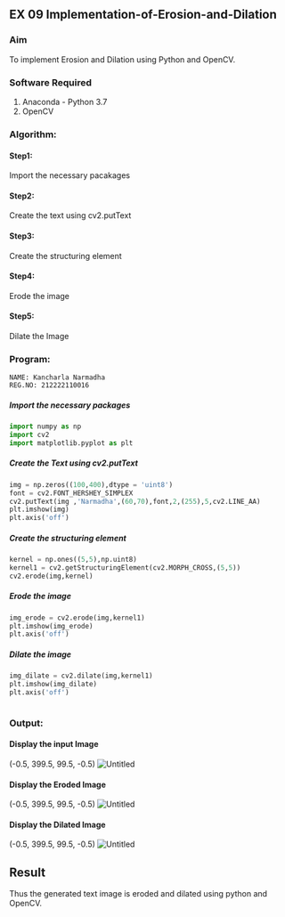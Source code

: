 
## EX 09 Implementation-of-Erosion-and-Dilation
### Aim
To implement Erosion and Dilation using Python and OpenCV.
### Software Required
1. Anaconda - Python 3.7
2. OpenCV
### Algorithm:
#### Step1:<br>
Import the necessary pacakages

#### Step2:<br>
Create the text using cv2.putText

#### Step3:<br>
Create the structuring element

#### Step4:<br>
Erode the image


#### Step5: <br>
Dilate the Image

 
### Program:
```
NAME: Kancharla Narmadha
REG.NO: 212222110016
```

##### Import the necessary packages
``` Python
import numpy as np
import cv2
import matplotlib.pyplot as plt
```
##### Create the Text using cv2.putText
``` Python
img = np.zeros((100,400),dtype = 'uint8')
font = cv2.FONT_HERSHEY_SIMPLEX
cv2.putText(img ,'Narmadha',(60,70),font,2,(255),5,cv2.LINE_AA)
plt.imshow(img)
plt.axis('off')
```
##### Create the structuring element
``` Python
kernel = np.ones((5,5),np.uint8)
kernel1 = cv2.getStructuringElement(cv2.MORPH_CROSS,(5,5))
cv2.erode(img,kernel)
```
##### Erode the image
``` Python
img_erode = cv2.erode(img,kernel1)
plt.imshow(img_erode)
plt.axis('off')

```
##### Dilate the image
``` Python
img_dilate = cv2.dilate(img,kernel1)
plt.imshow(img_dilate)
plt.axis('off')



```
### Output:
#### Display the input Image
(-0.5, 399.5, 99.5, -0.5)
![Untitled](https://github.com/swedha333/erosion--dilation/assets/119559316/af5fef88-3166-4fc7-9d16-b8202eea9042)

#### Display the Eroded Image
(-0.5, 399.5, 99.5, -0.5)
![Untitled](https://github.com/swedha333/erosion--dilation/assets/119559316/025c2f41-cb2a-4dd6-9ae5-9ad56ac8806e)

#### Display the Dilated Image
(-0.5, 399.5, 99.5, -0.5)
![Untitled](https://github.com/swedha333/erosion--dilation/assets/119559316/5f801918-726b-4eba-88c9-061773a7ffb6)

## Result
Thus the generated text image is eroded and dilated using python and OpenCV.
